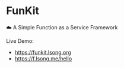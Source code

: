 
# FunKit 

:cloud: A Simple Function as a Service Framework

Live Demo: 

- https://funkit.lsong.org
- https://f.lsong.me/hello
